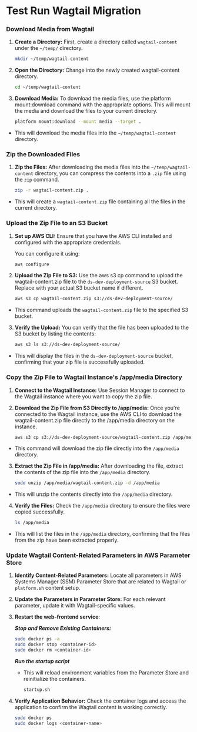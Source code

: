 # Test Run Wagtail Migration
### Download Media from Wagtail

1. **Create a Directory:**
   First, create a directory called `wagtail-content` under the `~/temp/` directory.

   ```bash
   mkdir ~/temp/wagtail-content
   ```

2. **Open the Directory:** Change into the newly created wagtail-content directory.

   ```bash
   cd ~/temp/wagtail-content
   ```
3. **Download Media:** To download the media files, use the platform mount:download command with the appropriate options. This will mount the media and download the files to your current directory.

   ``` bash
   platform mount:download --mount media --target .
   ```   
* This will download the media files into the `~/temp/wagtail-content` directory.

### Zip the Downloaded Files

1. **Zip the Files:**
   After downloading the media files into the `~/temp/wagtail-content` directory, you can compress the contents into a `.zip` file using the `zip` command.

   ```bash
   zip -r wagtail-content.zip .
   ```
* This will create a `wagtail-content.zip` file containing all the files in the current directory.
### Upload the Zip File to an S3 Bucket

1. **Set up AWS CLI:**
   Ensure that you have the AWS CLI installed and configured with the appropriate credentials.

   You can configure it using:

   ```bash
   aws configure
   ```
2. **Upload the Zip File to S3:** Use the aws s3 cp command to upload the wagtail-content.zip file to the `ds-dev-deployment-source` S3 bucket. Replace <bucket-name> with your actual S3 bucket name if different.

   ``` bash
   aws s3 cp wagtail-content.zip s3://ds-dev-deployment-source/
   ```
* This command uploads the `wagtail-content.zip` file to the specified S3 bucket.

3. **Verify the Upload:** You can verify that the file has been uploaded to the S3 bucket by listing the contents:

   ```bash
   aws s3 ls s3://ds-dev-deployment-source/
   ```
* This will display the files in the `ds-dev-deployment-source` bucket, confirming that your zip file is successfully uploaded.

### Copy the Zip File to Wagtail Instance's /app/media Directory

1. **Connect to the Wagtail Instance:**
   Use Session Manager to connect to the Wagtail instance where you want to copy the zip file. 

2. **Download the Zip File from S3 Directly to /app/media:** Once you're connected to the Wagtail instance, use the AWS CLI to download the wagtail-content.zip file directly to the /app/media directory on the instance.

    ``` bash
    aws s3 cp s3://ds-dev-deployment-source/wagtail-content.zip /app/media/
    ```
* This command will download the zip file directly into the `/app/media` directory.

3. **Extract the Zip File in /app/media:** After downloading the file, extract the contents of the zip file into the `/app/media` directory.

     ```bash
    sudo unzip /app/media/wagtail-content.zip -d /app/media
    ```
* This will unzip the contents directly into the `/app/media` directory.

4. **Verify the Files:** Check the `/app/media` directory to ensure the files were copied successfully.

      ```bash
      ls /app/media
    ```
* This will list the files in the `/app/media` directory, confirming that the files from the zip have been extracted properly.

### Update Wagtail Content-Related Parameters in AWS Parameter Store

1. **Identify Content-Related Parameters:**
   Locate all parameters in AWS Systems Manager (SSM) Parameter Store that are related to Wagtail or `platform.sh` content setup.
2. **Update the Parameters in Parameter Store:** For each relevant parameter, update it with Wagtail-specific values.
3. **Restart the web-frontend service**:

   ***Stop and Remove Existing Containers:***
   ``` bash
   sudo docker ps -a
   sudo docker stop <container-id>
   sudo docker rm <container-id>
   ```
   ***Run the startup script***
   * This will reload environment variables from the Parameter Store and reinitialize the containers.

      ```bash
      startup.sh
      ```
4. **Verify Application Behavior:** Check the container logs and access the application to confirm the Wagtail content is working correctly.

     ``` bash
     sudo docker ps
     sudo docker logs <container-name>
     ```





